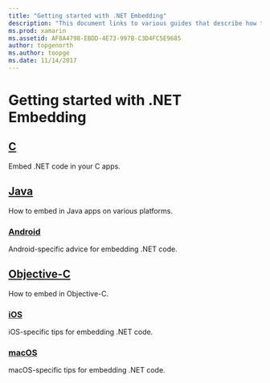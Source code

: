 ```yaml
---
title: "Getting started with .NET Embedding"
description: "This document links to various guides that describe how to use .NET Embedding in C, Java, Android, Objective-C, iOS, and macOS projects."
ms.prod: xamarin
ms.assetid: AF8A4798-EBDD-4E73-997B-C3D4FC5E9685
author: topgenorth
ms.author: toopge
ms.date: 11/14/2017
---
```


# Getting started with .NET Embedding

## [C](c.md)

Embed .NET code in your C apps.

## [Java](java/index.md)

How to embed in Java apps on various platforms.

### [Android](java/android.md)

Android-specific advice for embedding .NET code.

## [Objective-C](objective-c/index.md)

How to embed in Objective-C.

### [iOS](objective-c/ios.md)

iOS-specific tips for embedding .NET code.

### [macOS](objective-c/macos.md)

macOS-specific tips for embedding .NET code.
